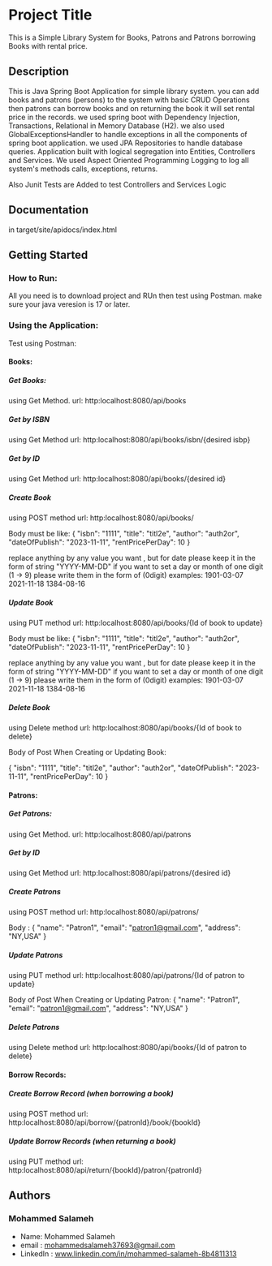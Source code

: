 # Project Title
This is a Simple Library System for Books, Patrons and Patrons borrowing Books with rental price.

## Description
This is Java Spring Boot Application for simple library system.
you can add books and patrons (persons) to the system with basic CRUD Operations
then patrons can borrow books and on returning the book it will set rental price in the records.
we used spring boot with Dependency Injection, Transactions, Relational in Memory Database (H2).
we also used GlobalExceptionsHandler to handle exceptions in all the components of spring boot application.
we used JPA Repositories to handle database queries.
Application built with logical segregation into Entities, Controllers and Services.
We used Aspect Oriented Programming Logging to log all system's methods calls, exceptions, returns.

Also Junit Tests are Added to test Controllers and Services Logic

## Documentation
in target/site/apidocs/index.html

## Getting Started
### How to Run:
All you need is to download project and RUn then test using Postman.
make sure your java veresion is 17 or later.

### Using the Application:
Test using Postman:
#### Books:
##### Get Books:
using Get Method.
url: http:localhost:8080/api/books

##### Get by ISBN
using Get Method
url: http:localhost:8080/api/books/isbn/{desired isbp}
##### Get by ID
using Get Method
url: http:localhost:8080/api/books/{desired id}
##### Create Book
using POST method
url: http:localhost:8080/api/books/

Body must be like:
{
"isbn": "1111",
"title": "titl2e",
"author": "auth2or",
"dateOfPublish": "2023-11-11",
"rentPricePerDay": 10
}

replace anything by any value you want , but for date please keep it in the form of string "YYYY-MM-DD"
if you want to set a day or month of one digit (1 -> 9) please write them in the form of (0digit)
examples:
1901-03-07
2021-11-18
1384-08-16

##### Update Book
using PUT method
url: http:localhost:8080/api/books/{Id of book to update}

Body must be like:
{
"isbn": "1111",
"title": "titl2e",
"author": "auth2or",
"dateOfPublish": "2023-11-11",
"rentPricePerDay": 10
}

replace anything by any value you want , but for date please keep it in the form of string "YYYY-MM-DD"
if you want to set a day or month of one digit (1 -> 9) please write them in the form of (0digit)
examples:
1901-03-07
2021-11-18
1384-08-16

##### Delete Book
using Delete method
url: http:localhost:8080/api/books/{Id of book to delete}


Body of Post When Creating or Updating Book:

{
  "isbn": "1111",
  "title": "titl2e",
  "author": "auth2or",
  "dateOfPublish": "2023-11-11",
  "rentPricePerDay": 10
}


#### Patrons:

##### Get Patrons:
using Get Method.
url: http:localhost:8080/api/patrons

##### Get by ID
using Get Method
url: http:localhost:8080/api/patrons/{desired id}
##### Create Patrons
using POST method
url: http:localhost:8080/api/patrons/

Body :
{
"name": "Patron1",
"email": "patron1@gmail.com",
"address": "NY,USA"
}


##### Update Patrons
using PUT method
url: http:localhost:8080/api/patrons/{Id of patron to update}

Body of Post When Creating or Updating Patron:
{
"name": "Patron1",
"email": "patron1@gmail.com",
"address": "NY,USA"
}


##### Delete Patrons
using Delete method
url: http:localhost:8080/api/books/{Id of patron to delete}



#### Borrow Records:


##### Create Borrow Record (when borrowing a book)
using POST method
url: http:localhost:8080/api/borrow/{patronId}/book/{bookId}


##### Update Borrow Records (when returning a book)
using PUT method
url: http:localhost:8080/api/return/{bookId}/patron/{patronId}



## Authors
### Mohammed Salameh
* Name: Mohammed Salameh
* email : mohammedsalameh37693@gmail.com
* LinkedIn : www.linkedin.com/in/mohammed-salameh-8b4811313